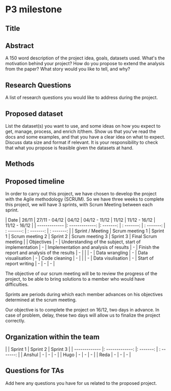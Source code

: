 # P3 milestone

## Title

## Abstract

A 150 word description of the project idea, goals, datasets used. What's the motivation behind your project? How do you propose to extend the analysis from the paper? What story would you like to tell, and why? 

## Research Questions

A list of research questions you would like to address during the project.
## Proposed dataset

List the dataset(s) you want to use, and some ideas on how you expect to get, manage, process, and enrich it/them. Show us that you've read the docs and some examples, and that you have a clear idea on what to expect. Discuss data size and format if relevant. It is your responsibility to check that what you propose is feasible given the datasets at hand.

## Methods

## Proposed timeline
In order to carry out this project, we have chosen to develop the project with the Agile methodology (SCRUM).
So we have three weeks to complete this project, we will have 3 sprints, with Scrum Meeting between each sprint.


| Date        |     26/11       |   27/11 - 04/12  | 04/12   | 04/12 - 11/12   | 11/12   | 11/12 - 16/12   | 11/12 - 16/12   |
| ------------- |: -------------: |: -------:  | : -------: | : -------: | : -------: | : -------: | : -------: |
| Sprint / Meeting       |        Scrum meeting 1        |      Sprint 1 |   Scrum meeting 2 |   Sprint 2 |   Scrum meeting 3 |   Sprint 3 |   Final Scrum meeting |
| Objectives    |   -   |        Understanding of the subject, start of implementation        |      - |   Implementation and analysis of results  |   -   |   Finish the report and analysis of the results  |   -   |
|               |   -   |        Data wrangling        |      - |   Data visualisation  |   -   |   Code cleaning   |   -   |
|               |     -   |      Data visulisation        |      - |   Start of report writing |   -   |   -   |   -   |


The objective of our scrum meeting will be to review the progress of the project, to be able to bring solutions to a member who would have difficulties.

Sprints are periods during which each member advances on his objectives determined at the scrum meeting. 

Our objective is to complete the project on 16/12, two days in advance.
In case of problem, delay, these two days will allow us to finalize the project correctly.

## Organization within the team

|             |     Sprint 1      |   Sprint 2   |   Sprint 3   |
| ------------- |: -------------: |: -------:  | : -------: |
| Anshul        |        -        |      - |   -   |
| Hugo          |        -        |      - |   -   |
| Reda          |        -        |      - |   -   |


## Questions for TAs

Add here any questions you have for us related to the proposed project.
